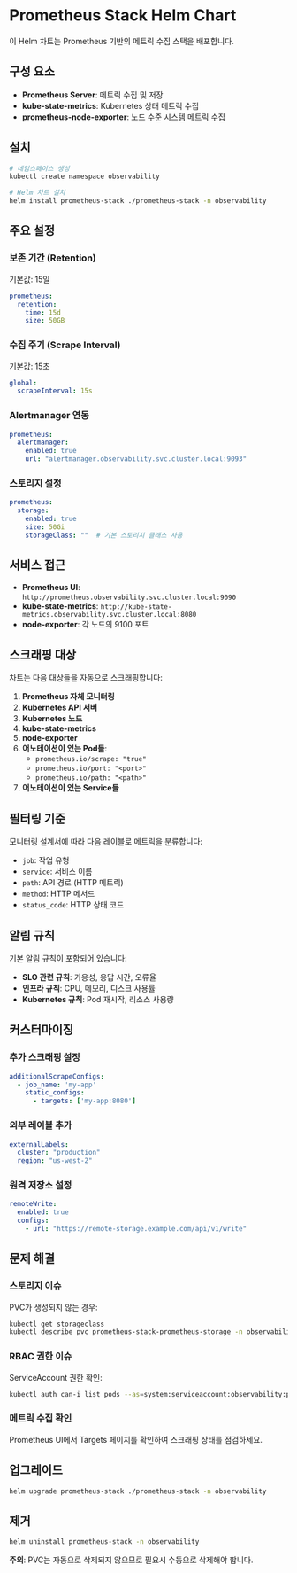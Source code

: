 # Prometheus Stack Helm Chart

이 Helm 차트는 Prometheus 기반의 메트릭 수집 스택을 배포합니다.

## 구성 요소

- **Prometheus Server**: 메트릭 수집 및 저장
- **kube-state-metrics**: Kubernetes 상태 메트릭 수집
- **prometheus-node-exporter**: 노드 수준 시스템 메트릭 수집

## 설치

```bash
# 네임스페이스 생성
kubectl create namespace observability

# Helm 차트 설치
helm install prometheus-stack ./prometheus-stack -n observability
```

## 주요 설정

### 보존 기간 (Retention)
기본값: 15일
```yaml
prometheus:
  retention:
    time: 15d
    size: 50GB
```

### 수집 주기 (Scrape Interval)
기본값: 15초
```yaml
global:
  scrapeInterval: 15s
```

### Alertmanager 연동
```yaml
prometheus:
  alertmanager:
    enabled: true
    url: "alertmanager.observability.svc.cluster.local:9093"
```

### 스토리지 설정
```yaml
prometheus:
  storage:
    enabled: true
    size: 50Gi
    storageClass: ""  # 기본 스토리지 클래스 사용
```

## 서비스 접근

- **Prometheus UI**: `http://prometheus.observability.svc.cluster.local:9090`
- **kube-state-metrics**: `http://kube-state-metrics.observability.svc.cluster.local:8080`
- **node-exporter**: 각 노드의 9100 포트

## 스크래핑 대상

차트는 다음 대상들을 자동으로 스크래핑합니다:

1. **Prometheus 자체 모니터링**
2. **Kubernetes API 서버**
3. **Kubernetes 노드**
4. **kube-state-metrics**
5. **node-exporter**
6. **어노테이션이 있는 Pod들**:
   - `prometheus.io/scrape: "true"`
   - `prometheus.io/port: "<port>"`
   - `prometheus.io/path: "<path>"`
7. **어노테이션이 있는 Service들**

## 필터링 기준

모니터링 설계서에 따라 다음 레이블로 메트릭을 분류합니다:

- `job`: 작업 유형
- `service`: 서비스 이름
- `path`: API 경로 (HTTP 메트릭)
- `method`: HTTP 메서드
- `status_code`: HTTP 상태 코드

## 알림 규칙

기본 알림 규칙이 포함되어 있습니다:

- **SLO 관련 규칙**: 가용성, 응답 시간, 오류율
- **인프라 규칙**: CPU, 메모리, 디스크 사용률
- **Kubernetes 규칙**: Pod 재시작, 리소스 사용량

## 커스터마이징

### 추가 스크래핑 설정
```yaml
additionalScrapeConfigs:
  - job_name: 'my-app'
    static_configs:
      - targets: ['my-app:8080']
```

### 외부 레이블 추가
```yaml
externalLabels:
  cluster: "production"
  region: "us-west-2"
```

### 원격 저장소 설정
```yaml
remoteWrite:
  enabled: true
  configs:
    - url: "https://remote-storage.example.com/api/v1/write"
```

## 문제 해결

### 스토리지 이슈
PVC가 생성되지 않는 경우:
```bash
kubectl get storageclass
kubectl describe pvc prometheus-stack-prometheus-storage -n observability
```

### RBAC 권한 이슈
ServiceAccount 권한 확인:
```bash
kubectl auth can-i list pods --as=system:serviceaccount:observability:prometheus-stack-prometheus
```

### 메트릭 수집 확인
Prometheus UI에서 Targets 페이지를 확인하여 스크래핑 상태를 점검하세요.

## 업그레이드

```bash
helm upgrade prometheus-stack ./prometheus-stack -n observability
```

## 제거

```bash
helm uninstall prometheus-stack -n observability
```

**주의**: PVC는 자동으로 삭제되지 않으므로 필요시 수동으로 삭제해야 합니다.

